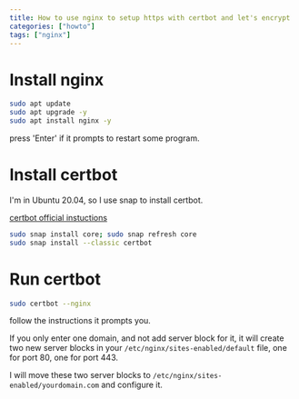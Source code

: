 ```yaml
---
title: How to use nginx to setup https with certbot and let's encrypt
categories: ["howto"]
tags: ["nginx"]
---
```


# Install nginx

```sh
sudo apt update
sudo apt upgrade -y
sudo apt install nginx -y
```

press 'Enter' if it prompts to restart some program.

# Install certbot

I'm in Ubuntu 20.04, so I use snap to install certbot.

[certbot official instuctions](https://certbot.eff.org/instructions?ws=nginx&os=ubuntufocal)

```sh
sudo snap install core; sudo snap refresh core
sudo snap install --classic certbot
```

# Run certbot

```sh
sudo certbot --nginx
```

follow the instructions it prompts you.

If you only enter one domain, and not add server block for it, it will create two new server blocks in your `/etc/nginx/sites-enabled/default` file, one for port 80, one for port 443.

I will move these two server blocks to `/etc/nginx/sites-enabled/yourdomain.com` and configure it.
